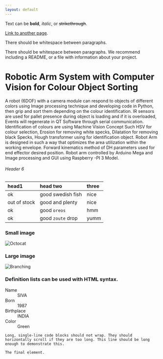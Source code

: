 ```yaml
---
layout: default
---
```


Text can be **bold**, _italic_, or ~~strikethrough~~.

[Link to another page](./another-page.html).

There should be whitespace between paragraphs.

There should be whitespace between paragraphs. We recommend including a README, or a file with information about your project.

# Robotic Arm System with Computer Vision for Colour Object Sorting 

A robot (6DOF) with a camera module can respond to objects of different colors using Image processing technique and developing code in Python, then grip and sort them depending on the colour identification. IR sensors are used for pallet presence during object is loading and if it is overloaded, Events will regenerate in QT Software through serial communication. Identification of colours are using Machine Vision Concept Such HSV for colour selection, Erosion for removing white specks, Dilatation for removing black Specks, Hough transformer using for identification object. Robot Arm is designed in such a way that optimizes the area utilization within the working envelope. Forward kinematics method of DH parameters used for end effector desired position. Robot arm controlled by Arduino Mega and Image processing and GUI using Raspberry -PI 3 Model.



###### Header 6

| head1        | head two          | three |
|:-------------|:------------------|:------|
| ok           | good swedish fish | nice  |
| out of stock | good and plenty   | nice  |
| ok           | good `oreos`      | hmm   |
| ok           | good `zoute` drop | yumm  |


### Small image

![Octocat](https://github.githubassets.com/images/icons/emoji/octocat.png)

### Large image

![Branching](https://guides.github.com/activities/hello-world/branching.png)


### Definition lists can be used with HTML syntax.

<dl>
<dt>Name</dt>
<dd>SIVA</dd>
<dt>Born</dt>
<dd>1987</dd>
<dt>Birthplace</dt>
<dd>INDIA</dd>
<dt>Color</dt>
<dd>Green</dd>
</dl>

```
Long, single-line code blocks should not wrap. They should horizontally scroll if they are too long. This line should be long enough to demonstrate this.
```

```
The final element.
```
